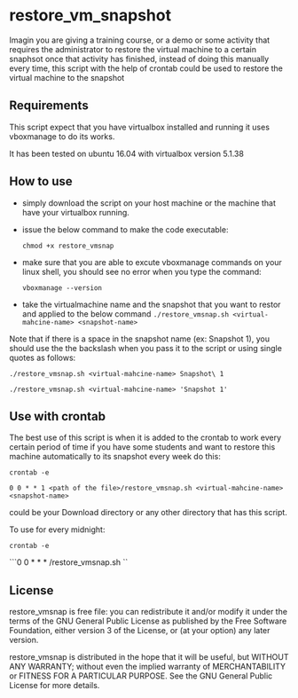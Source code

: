 # restore_vm_snapshot

   Imagin you are giving a training course, or a demo or some activity that requires the administrator to restore the virtual machine to a certain snaphsot once that activity has finished, instead of doing this manually every time, this script with the help of crontab could be used to restore the virtual machine to the snapshot


## Requirements
   This script expect that you have virtualbox installed and running
it uses vboxmanage to do its works.

   It has been tested on ubuntu 16.04 with virtualbox version 5.1.38
   
   
## How to use
- simply download the script on your host machine 
or the machine that have your virtualbox running.
- issue the below command to make the code executable:

    ```chmod +x restore_vmsnap```
- make sure that you are able to excute vboxmanage commands on your linux shell,
you should see no error when you type the command:

    ```vboxmanage --version```
- take the virtualmachine name and the snapshot that you want to restor and applied 
to the below command
   ```./restore_vmsnap.sh <virtual-mahcine-name> <snapshot-name>```
   
Note that if there is a space in the snapshot name (ex: Snapshot 1), you should use the the backslash
when you pass it to the script or using single quotes as follows:

   ```./restore_vmsnap.sh <virtual-mahcine-name> Snapshot\ 1```
   
   ```./restore_vmsnap.sh <virtual-mahcine-name> 'Snapshot 1'```


## Use with crontab
   The best use of this script is when it is added to the crontab to work every certain period of time
if you have some students and want to restore this machine automatically to its snapshot every week
do this:

```crontab -e```

```0 0 * * 1 <path of the file>/restore_vmsnap.sh <virtual-mahcine-name> <snapshot-name>```

<path of the file> could be your Download directory or any other directory that has this script.
  
To use for every midnight:
  
```crontab -e```

```0 0 * * * <path of the file>/restore_vmsnap.sh <virtual-mahcine-name> <snapshot-name>``  
  
## License
restore_vmsnap is free file: you can redistribute it and/or modify it under the terms of the GNU General Public License as published by the Free Software Foundation, either version 3 of the License, or (at your option) any later version.

restore_vmsnap is distributed in the hope that it will be useful, but WITHOUT ANY WARRANTY; without even the implied warranty of MERCHANTABILITY or FITNESS FOR A PARTICULAR PURPOSE. See the GNU General Public License for more details.
